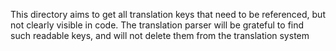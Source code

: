 This directory aims to get all translation keys that need to be referenced, but not clearly visible in code.
The translation parser will be grateful to find such readable keys, and will not delete them from the translation system
